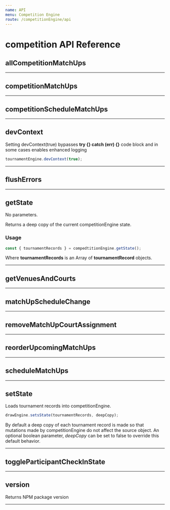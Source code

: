```yaml
---
name: API
menu: Competition Engine
route: /competitionEngine/api
---
```


# competition API Reference

## allCompetitionMatchUps

---

## competitionMatchUps

---

## competitionScheduleMatchUps

---

## devContext

Setting devContext(true) bypasses **try {} catch (err) {}** code block and in some cases enables enhanced logging

```js
tournamentEngine.devContext(true);
```

---

## flushErrors

---

## getState

No parameters.

Returns a deep copy of the current competitionEngine state.

### Usage

```js
const { tournamentRecords } = compedtitionEngine.getState();
```

Where **tournamentRecords** is an Array of **tournamentRecord** objects.

---

## getVenuesAndCourts

---

## matchUpScheduleChange

---

## removeMatchUpCourtAssignment

---

## reorderUpcomingMatchUps

---

## scheduleMatchUps

---

## setState

Loads tournament records into competitionEngine.

```js
drawEngine.setsState(tournamentRecords, deepCopy);
```

By default a deep copy of each tournament record is made so that mutations made by competitionEngine do not affect the source object. An optional boolean parameter, _deepCopy_ can be set to false to override this default behavior.

---

## toggleParticipantCheckInState

---

## version

Returns NPM package version

---
